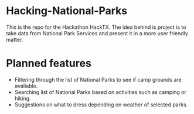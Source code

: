 # Hacking-National-Parks
This is the repo for the Hackathon HackTX. The idea behind is project is to take data from National Park Services and present it in a more user friendly matter.

# Planned features
* Filtering through the list of National Parks to see if camp grounds are avaliable.
* Searching list of National Parks based on activities such as camping or hiking.
* Suggestions on what to dress depending on weather of selected parks.
